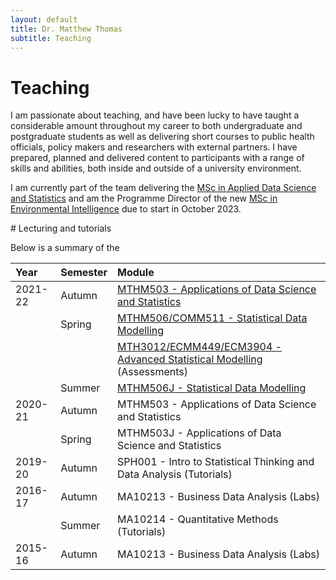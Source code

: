 ```yaml
---
layout: default
title: Dr. Matthew Thomas
subtitle: Teaching
---
```


# Teaching 

I am passionate about teaching, and have been lucky to have taught a considerable amount throughout my career to both undergraduate and postgraduate students as well as delivering short courses to public health officials, policy makers and researchers with external partners. I have prepared, planned and delivered content to participants with a range of skills and abilities, both inside and outside of a university environment. 

I am currently part of the team delivering the [MSc in Applied Data Science and Statistics](https://www.exeter.ac.uk/postgraduate/taught/datascience/applieddatamsc/) and am the Programme Director of the new [MSc in Environmental Intelligence](https://www.exeter.ac.uk/postgraduate/courses/datascience/envint/) due to start in October 2023. 



# Lecturing and tutorials

Below is a summary of the 

| Year        | Semester          | Module |
|:-------------|:--------------|:------|
| 2021-22  | Autumn     | [MTHM503 - Applications of Data Science and Statistics](https://intranet.exeter.ac.uk/emps/studentinfo/subjects/mathematics/modules/2021/index.php/?moduleCode=MTHM503)  |
|                | Spring       | [MTHM506/COMM511 - Statistical Data Modelling](https://intranet.exeter.ac.uk/emps/studentinfo/subjects/mathematics/modules/2021/index.php/?moduleCode=MTHM506)  |
|                |                   | [MTH3012/ECMM449/ECM3904 - Advanced Statistical Modelling](https://intranet.exeter.ac.uk/emps/studentinfo/subjects/mathematics/modules/2020/index.php/?moduleCode=MTH3012) (Assessments)   |
|                | Summer    | [MTHM506J - Statistical Data Modelling](https://intranet.exeter.ac.uk/emps/studentinfo/subjects/mathematics/modules/2021/index.php/?moduleCode=MTHM506)  |
| 2020-21  | Autumn     | MTHM503 - Applications of Data Science and Statistics  |
|                | Spring       | MTHM503J - Applications of Data Science and Statistics  |
| 2019-20  | Autumn     | SPH001 - Intro to Statistical Thinking and Data Analysis (Tutorials)  |
| 2016-17  | Autumn     | MA10213 - Business Data Analysis (Labs)  |
|                | Summer    | MA10214 - Quantitative Methods (Tutorials)  |
| 2015-16  | Autumn     | MA10213 - Business Data Analysis (Labs)   |


